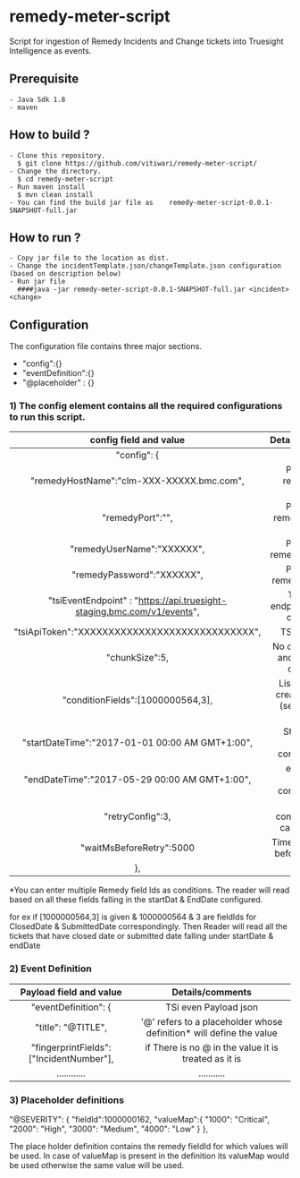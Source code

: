 # remedy-meter-script
Script for ingestion of Remedy Incidents and Change tickets into Truesight Intelligence as events.

## Prerequisite 
	- Java Sdk 1.8
	- maven
	
## How to build ? 
	- Clone this repository.
	  $ git clone https://github.com/vitiwari/remedy-meter-script/
	- Change the directory.
	  $ cd remedy-meter-script
	- Run maven install
	  $ mvn clean install
	- You can find the build jar file as 	remedy-meter-script-0.0.1-SNAPSHOT-full.jar  

## How to run ?
	- Copy jar file to the location as dist.
	- Change the incidentTemplate.json/changeTemplate.json configuration (based on description below)
	- Run jar file
	  ####java -jar remedy-meter-script-0.0.1-SNAPSHOT-full.jar <incident> <change>
## Configuration
   The configuration file contains three major sections.
   - "config":{}
   - "eventDefinition":{}
   - "@placeholder" : {}

### 1) The config element contains all the required configurations to run this script.

|config field and value 								| Details/comments						|
|:------------------------------------------------------:|:------------------------------------:|
|"config": {									     	|                                       |
|		"remedyHostName":"clm-XXX-XXXXX.bmc.com",      | Provide the remedy Host name          |
|  		"remedyPort":"",                                | Provide the remedy port (Not required)|
|  		"remedyUserName":"XXXXXX",                    | Provide the remedy UserName           |
|   	"remedyPassword":"XXXXXX",                    | Provide the remedy Password           |
|   	"tsiEventEndpoint" : "https://api.truesight-staging.bmc.com/v1/events",| TSI events endpoint based on credentials |
|  		"tsiApiToken":"XXXXXXXXXXXXXXXXXXXXXXXXXXXXX",| TSI API Token                         |
|  		"chunkSize":5,                                | No of tickets read and ingested in one chunk |
|  		"conditionFields":[1000000564,3],             | List of fields to create condition (see below for details)*|
| 		"startDateTime":"2017-01-01 00:00 AM GMT+1:00",| Start Date of Remedy conditionFields   |
| 		"endDateTime":"2017-05-29 00:00 AM GMT+1:00",| end date of remedy conditionFields 		|
|  		"retryConfig":3,                            | Retry configuration, in case of failure   |
| 		"waitMsBeforeRetry":5000                    | Time in ms to wait before next retry		|
|	},                                              |    end									|

*You can enter multiple Remedy field Ids as conditions. The reader will read based on all these fields falling in the startDat & EndDate configured.

for ex if [1000000564,3] is given & 1000000564 & 3  are fieldIds for ClosedDate & SubmittedDate correspondingly. Then Reader will read all the tickets that have closed date or submitted date falling under startDate & endDate 

### 2) Event Definition

| Payload field and value 					    	| Details/comments						|
|:-------------------------------------------------:|:------------------------------------:|
|"eventDefinition": {							      		| TSi even Payload json                     |
|		"title": "@TITLE",						    | '@' refers to a placeholder whose definition* will define the value |
|		"fingerprintFields": ["IncidentNumber"],	|	if There is no @ in the value it is treated as it is|
|				............                        | 					...........				|

### 3) Placeholder definitions

"@SEVERITY": {
		"fieldId":1000000162,
		"valueMap":{
			"1000": "Critical",
			"2000": "High",
			"3000": "Medium",
			"4000": "Low"
		}
	},
	
The place holder definition contains the remedy fieldId for which values will be used.
In case of valueMap is present in the definition its valueMap would be used otherwise the same value will be used.
